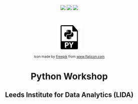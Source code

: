 <!-- PROJECT SHIELDS -->
<p align="center">
    <a href="https://github.com/patricia-ternes/LIDA-python-workshop/graphs/contributors" alt="Contributors">
        <img src="https://img.shields.io/github/contributors/patricia-ternes/LIDA-python-workshop?color=%2366FFC3&logo=GitHub&logoColor=%2366FFC3&style=for-the-badge" /></a>
     <a href="https://github.com/patricia-ternes/LIDA-python-workshop/blob/main/LICENSE" alt="License">
        <img src="https://img.shields.io/github/license/patricia-ternes/LIDA-python-workshop?color=FFB3BC&style=for-the-badge" /></a>
    <a href="https://lida.leeds.ac.uk/"  alt="LIDA page">
        <img src="https://img.shields.io/badge/-🌐LIDA-black.svg?style=for-the-badge&logo=🌐&colorB=555&logoColor=99F4FB" /></a>
</p>

<!-- PROJECT LOGO -->
<br />
<p align="center">
    <img src="inputs/icons/python-file-symbol.svg" alt="Logo" width="15% id="logo">
    <p  align="center" style="font-size:0.75em;">Icon made by <a href="https://www.freepik.com" title="Freepik">Freepik</a> from <a href="https://www.flaticon.com/" title="Flaticon">www.flaticon.com</a></p>
    <h1 align="center">Python Workshop</h1>
    <h2 align="center">Leeds Institute for Data Analytics (LIDA)</h2>
</p>

